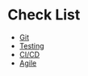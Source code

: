 # Check List
+ [Git](./git.md)
+ [Testing](./testing.md)
+ [CI/CD](./cicd.md)
+ [Agile](./agile.md)

